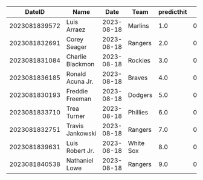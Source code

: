 DateID         |  Name              |  Date        |  Team       |  predicthit  |  predicthitproba     |  hitbool  |  Last7DaysAVG  |  Last15DaysAVG  |  Last30DaysAVG
---------------|--------------------|--------------|-------------|--------------|----------------------|-----------|----------------|-----------------|---------------
2023081839572  |  Luis Arraez       |  2023-08-18  |  Marlins    |  1.0         |  0.6242191443380091  |  False    |  0.231         |  0.231          |  0.311
2023081832691  |  Corey Seager      |  2023-08-18  |  Rangers    |  2.0         |  0.6190033609124217  |  False    |  0.292         |  0.326          |  0.351
2023081831084  |  Charlie Blackmon  |  2023-08-18  |  Rockies    |  3.0         |  0.6153275531089235  |  False    |  0.5           |  0.5            |  0.5
2023081836185  |  Ronald Acuna Jr.  |  2023-08-18  |  Braves     |  4.0         |  0.6130289400929265  |  False    |  0.259         |  0.339          |  0.34
2023081830193  |  Freddie Freeman   |  2023-08-18  |  Dodgers    |  5.0         |  0.6105987672407853  |  False    |  0.136         |  0.315          |  0.382
2023081833710  |  Trea Turner       |  2023-08-18  |  Phillies   |  6.0         |  0.6072783758830644  |  False    |  0.421         |  0.367          |  0.245
2023081832751  |  Travis Jankowski  |  2023-08-18  |  Rangers    |  7.0         |  0.604945958048561   |  False    |  0.0           |  0.056          |  0.148
2023081839631  |  Luis Robert Jr.   |  2023-08-18  |  White Sox  |  8.0         |  0.6033544980351575  |  False    |  0.375         |  0.357          |  0.263
2023081840538  |  Nathaniel Lowe    |  2023-08-18  |  Rangers    |  9.0         |  0.6024258998243847  |  False    |  0.222         |  0.196          |  0.274

